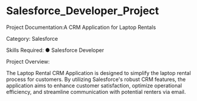 # Salesforce_Developer_Project
Project Documentation:A CRM Application for Laptop Rentals 

Category: Salesforce 

Skills Required:
           ● Salesforce Developer

Project Overview:

The Laptop Rental CRM Application is designed to simplify the laptop rental process for customers. By utilizing Salesforce's robust CRM features, the application aims to enhance customer satisfaction, optimize operational efficiency, and streamline communication with potential renters via email.
